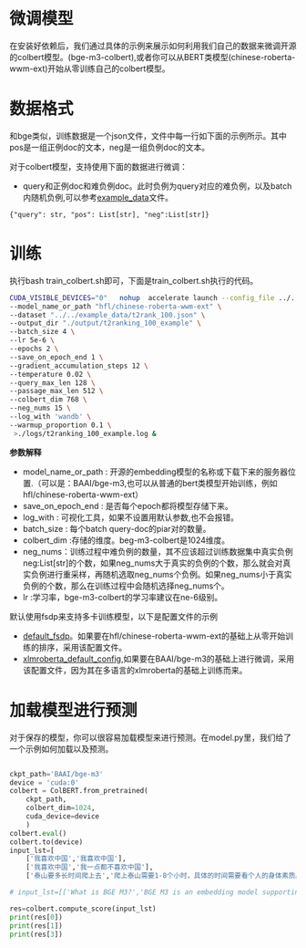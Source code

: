 # 微调模型
在安装好依赖后，我们通过具体的示例来展示如何利用我们自己的数据来微调开源的colbert模型。(bge-m3-colbert),或者你可以从BERT类模型(chinese-roberta-wwm-ext)开始从零训练自己的colbert模型。

# 数据格式


和bge类似，训练数据是一个json文件，文件中每一行如下面的示例所示。其中pos是一组正例doc的文本，neg是一组负例doc的文本。

对于colbert模型，支持使用下面的数据进行微调：

- query和正例doc和难负例doc。此时负例为query对应的难负例，以及batch内随机负例,可以参考[example_data](https://github.com/NLPJCL/RAG-Retrieval/blob/master/example_data/t2rank_100.json)文件。
```
{"query": str, "pos": List[str], "neg":List[str]}
```



# 训练
执行bash train_colbert.sh即可，下面是train_colbert.sh执行的代码。

```bash
CUDA_VISIBLE_DEVICES="0"   nohup  accelerate launch --config_file ../../config/default_fsdp.yaml train_colbert.py  \
--model_name_or_path "hfl/chinese-roberta-wwm-ext" \
--dataset "../../example_data/t2rank_100.json" \
--output_dir "./output/t2ranking_100_example" \
--batch_size 4 \
--lr 5e-6 \
--epochs 2 \
--save_on_epoch_end 1 \
--gradient_accumulation_steps 12 \
--temperature 0.02 \
--query_max_len 128 \
--passage_max_len 512 \
--colbert_dim 768 \
--neg_nums 15 \
--log_with 'wandb' \
--warmup_proportion 0.1 \
 >./logs/t2ranking_100_example.log &
```

**参数解释**
- model_name_or_path : 开源的embedding模型的名称或下载下来的服务器位置.（可以是：BAAI/bge-m3,也可以从普通的bert类模型开始训练，例如hfl/chinese-roberta-wwm-ext）
- save_on_epoch_end : 是否每个epoch都将模型存储下来。
- log_with : 可视化工具，如果不设置用默认参数,也不会报错。
- batch_size : 每个batch query-doc的piar对的数量。
- colbert_dim :存储的维度。beg-m3-colbert是1024维度。
- neg_nums：训练过程中难负例的数量，其不应该超过训练数据集中真实负例neg:List[str]的个数，如果neg_nums大于真实的负例的个数，那么就会对真实负例进行重采样，再随机选取neg_nums个负例。如果neg_nums小于真实负例的个数，那么在训练过程中会随机选择neg_nums个。
- lr :学习率，bge-m3-colbert的学习率建议在ne-6级别。

默认使用fsdp来支持多卡训练模型，以下是配置文件的示例
- [default_fsdp](https://github.com/NLPJCL/RAG-Retrieval/blob/master/config/default_fsdp.yaml)。如果要在hfl/chinese-roberta-wwm-ext的基础上从零开始训练的排序，采用该配置文件。
- [xlmroberta_default_config](https://github.com/NLPJCL/RAG-Retrieval/blob/master/config/xlmroberta_default_config.yaml),如果要在BAAI/bge-m3的基础上进行微调，采用该配置文件，因为其在多语言的xlmroberta的基础上训练而来。


# 加载模型进行预测

对于保存的模型，你可以很容易加载模型来进行预测。在model.py里，我们给了一个示例如何加载以及预测。


```python

ckpt_path='BAAI/bge-m3'
device = 'cuda:0'
colbert = ColBERT.from_pretrained(
    ckpt_path,
    colbert_dim=1024,
    cuda_device=device
    )
colbert.eval()
colbert.to(device)
input_lst=[
    ['我喜欢中国','我喜欢中国'],
    ['我喜欢中国','我一点都不喜欢中国'],
    ['泰山要多长时间爬上去','爬上泰山需要1-8个小时，具体的时间需要看个人的身体素质。专业登山运动员可能只需要1个多小时就可以登顶，有些身体素质比较低的，爬的慢的就需要5个多小时了。']]

# input_lst=[['What is BGE M3?','BGE M3 is an embedding model supporting dense retrieval, lexical matching and multi-vector interaction.']]

res=colbert.compute_score(input_lst)
print(res[0])
print(res[1])
print(res[3])


```

